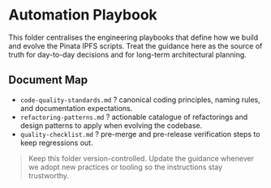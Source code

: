 # Automation Playbook

This folder centralises the engineering playbooks that define how we build and evolve the Pinata IPFS scripts. Treat the guidance here as the source of truth for day-to-day decisions and for long-term architectural planning.

## Document Map

- `code-quality-standards.md` ? canonical coding principles, naming rules, and documentation expectations.
- `refactoring-patterns.md` ? actionable catalogue of refactorings and design patterns to apply when evolving the codebase.
- `quality-checklist.md` ? pre-merge and pre-release verification steps to keep regressions out.

> Keep this folder version-controlled. Update the guidance whenever we adopt new practices or tooling so the instructions stay trustworthy.
